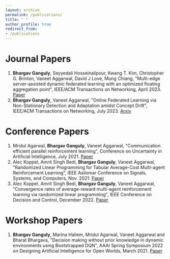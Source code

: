 ```yaml
---
layout: archive
permalink: /publications/
title: " "
author_profile: true
redirect_from:
- /publications
---
```


Journal Papers
======
1. **Bhargav Ganguly**, Seyyedali Hosseinalipour, Kwang T. Kim, Christopher G. Brinton, Vaneet Aggarwal, David J Love, Mung Chiang, 
   "Multi-edge server-assisted dynamic federated learning with an optimized floating aggregation point", 
   IEEE/ACM Transactions on Networking, April 2023. [Paper]("https://ieeexplore.ieee.org/document/10106478")
1. **Bhargav Ganguly**, Vaneet Aggarwal, "Online Federated Learning via Non-Stationary Detection and Adaptation amidst Concept Drift",
   IEEE/ACM Transactions on Networking, July 2023. [Arxiv]("https://arxiv.org/pdf/2211.12578.pdf")

Conference Papers
======
1. Mridul Agarwal, **Bhargav Ganguly**, Vaneet Aggarwal, "Communication efficient parallel reinforcement learning", 
   Conference on Uncertainty in Artificial Intelligence, July 2021. [Paper]("https://proceedings.mlr.press/v161/agarwal21a/agarwal21a.pdf")
1. Alec Koppel, Amrit Singh Bedi, **Bhargav Ganguly**, Vaneet Aggarwal, "Randomized Linear Programming for Tabular Average-Cost Multi-agent Reinforcement Learning", IEEE Asilomar Conference
   on Signals, Systems, and Computers, Nov. 2021. [Paper]("https://ieeexplore.ieee.org/abstract/document/9723192") 
1. Alec Koppel, Amrit Singh Bedi, **Bhargav Ganguly**, Vaneet Aggarwal,
   "Convergence rates of average-reward multi-agent reinforcement learning via randomized linear programming",
   IEEE Conference on Decision and Control, December 2022. [Paper]("https://ieeexplore.ieee.org/abstract/document/9992556")

Workshop Papers
======
1. **Bhargav Ganguly**, Marina Haliem, Mridul Agarwal, Vaneet Aggarwal and Bharat Bhargava, "Decision making without prior knowledge in dynamic environments using Bootstrapped DQN",
   AAAI Spring Symposium 2022 on Designing Artificial Intelligence for Open Worlds, March 2021. [Paper]("https://usc-isi-i2.github.io/AAAI2022SS/papers/SSS-22_paper_32.pdf")

